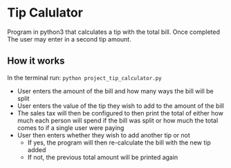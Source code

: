 <!-- Make the README file look nice using markdown formatting. -->
<!-- Be sure to give it a title, and provide a brief summary of what your code does, and how to run it. -->

# Tip Calulator

Program in python3 that calculates a tip with the total bill. 
Once completed The user may enter in a second tip amount.


## How it works

In the terminal run: ``python project_tip_calculator.py``
- User enters the amount of the bill and how many ways the bill will be split
- User enters the value of the tip they wish to add to the amount of the bill
- The sales tax will then be configured to then print the total of either how much each person will spend if the bill was split or how much the total comes to if a single user were paying
- User then enters whether they wish to add another tip or not
    - If yes, the program will then re-calculate the bill with the new tip added
    - If not, the previous total amount will be printed again



